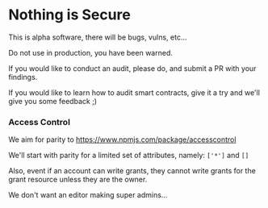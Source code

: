 # Nothing is Secure

This is alpha software, there will be bugs, vulns, etc...

Do not use in production, you have been warned.

If you would like to conduct an audit, please do, and submit a PR with your findings.

If you would like to learn how to audit smart contracts, give it a try and we'll give you some feedback ;) 

### Access Control

We aim for parity to https://www.npmjs.com/package/accesscontrol

We'll start with parity for a limited set of attributes, namely: `['*']` and `[]`

Also, event if an account can write grants, they cannot write grants for the grant resource unless they are the owner.

We don't want an editor making super admins...